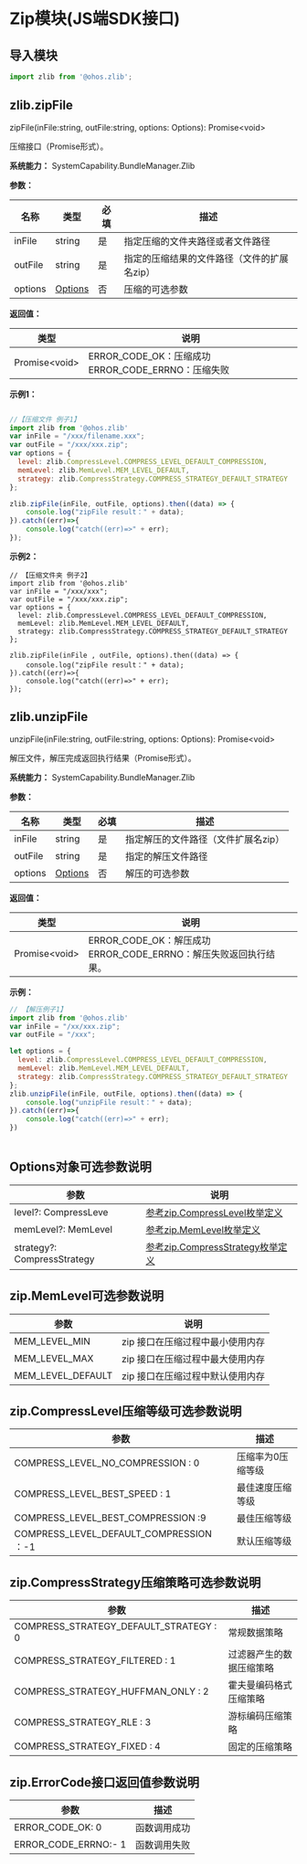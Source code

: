 # Zip模块(JS端SDK接口)

## 导入模块

```javascript
import zlib from '@ohos.zlib';
```

## zlib.zipFile

zipFile(inFile:string, outFile:string, options: Options): Promise\<void>

压缩接口（Promise形式）。

**系统能力：** SystemCapability.BundleManager.Zlib

**参数：**

| 名称    | 类型                                | 必填 | 描述                                        |
| ------- | ----------------------------------- | ---- | ------------------------------------------- |
| inFile  | string                              | 是   | 指定压缩的文件夹路径或者文件路径            |
| outFile | string                              | 是   | 指定的压缩结果的文件路径（文件的扩展名zip） |
| options | [Options](#options对象可选参数说明) | 否   | 压缩的可选参数                              |

**返回值：**

| 类型           | 说明                                                 |
| -------------- | ---------------------------------------------------- |
| Promise\<void> | ERROR_CODE_OK：压缩成功   ERROR_CODE_ERRNO：压缩失败 |

**示例1：**

```javascript

//【压缩文件 例子1】 
import zlib from '@ohos.zlib'
var inFile = "/xxx/filename.xxx";
var outFile = "/xxx/xxx.zip";
var options = {
  level: zlib.CompressLevel.COMPRESS_LEVEL_DEFAULT_COMPRESSION,
  memLevel: zlib.MemLevel.MEM_LEVEL_DEFAULT,
  strategy: zlib.CompressStrategy.COMPRESS_STRATEGY_DEFAULT_STRATEGY
};

zlib.zipFile(inFile, outFile, options).then((data) => {
    console.log("zipFile result：" + data);
}).catch((err)=>{
    console.log("catch((err)=>" + err);
});

```

**示例2：**

```
// 【压缩文件夹 例子2】
import zlib from '@ohos.zlib'
var inFile = "/xxx/xxx";
var outFile = "/xxx/xxx.zip";
var options = {
  level: zlib.CompressLevel.COMPRESS_LEVEL_DEFAULT_COMPRESSION,
  memLevel: zlib.MemLevel.MEM_LEVEL_DEFAULT,
  strategy: zlib.CompressStrategy.COMPRESS_STRATEGY_DEFAULT_STRATEGY
};

zlib.zipFile(inFile , outFile, options).then((data) => {
    console.log("zipFile result：" + data);
}).catch((err)=>{
    console.log("catch((err)=>" + err);
});
```

## zlib.unzipFile

unzipFile(inFile:string, outFile:string, options: Options): Promise\<void>

解压文件，解压完成返回执行结果（Promise形式）。

**系统能力：** SystemCapability.BundleManager.Zlib

**参数：**

| 名称    | 类型                                | 必填 | 描述                                |
| ------- | ----------------------------------- | ---- | ----------------------------------- |
| inFile  | string                              | 是   | 指定解压的文件路径（文件扩展名zip） |
| outFile | string                              | 是   | 指定的解压文件路径                  |
| options | [Options](#options对象可选参数说明) | 否   | 解压的可选参数                      |

**返回值：**

| 类型           | 说明                                                         |
| -------------- | ------------------------------------------------------------ |
| Promise\<void> | ERROR_CODE_OK：解压成功   ERROR_CODE_ERRNO：解压失败返回执行结果。 |

**示例：**

```javascript
// 【解压例子1】 
import zlib from '@ohos.zlib'
var inFile = "/xx/xxx.zip";
var outFile = "/xxx";

let options = {
  level: zlib.CompressLevel.COMPRESS_LEVEL_DEFAULT_COMPRESSION,
  memLevel: zlib.MemLevel.MEM_LEVEL_DEFAULT,
  strategy: zlib.CompressStrategy.COMPRESS_STRATEGY_DEFAULT_STRATEGY
};
zlib.unzipFile(inFile, outFile, options).then((data) => {
    console.log("unzipFile result：" + data);
}).catch((err)=>{
    console.log("catch((err)=>" + err);
})
	
```

## Options对象可选参数说明

| 参数                        | 说明                                                         |
| --------------------------- | ------------------------------------------------------------ |
| level?: CompressLeve        | [参考zip.CompressLevel枚举定义](#zip.CompressLevel压缩等级可选参数说明) |
| memLevel?: MemLevel         | [参考zip.MemLevel枚举定义](#zip.MemLevel可选参数说明)        |
| strategy?: CompressStrategy | [参考zip.CompressStrategy枚举定义](#zip.CompressStrategy压缩策略可选参数说明) |

## zip.MemLevel可选参数说明

| 参数                        | 说明                                                         |
| ----------------- | -------------------------------- |
| MEM_LEVEL_MIN     | zip 接口在压缩过程中最小使用内存 |
| MEM_LEVEL_MAX     | zip 接口在压缩过程中最大使用内存 |
| MEM_LEVEL_DEFAULT | zip 接口在压缩过程中默认使用内存 |

## zip.CompressLevel压缩等级可选参数说明

| 参数                                    | 描述              |
| --------------------------------------- | ----------------- |
| COMPRESS_LEVEL_NO_COMPRESSION : 0       | 压缩率为0压缩等级 |
| COMPRESS_LEVEL_BEST_SPEED : 1           | 最佳速度压缩等级  |
| COMPRESS_LEVEL_BEST_COMPRESSION :9      | 最佳压缩等级      |
| COMPRESS_LEVEL_DEFAULT_COMPRESSION ：-1 | 默认压缩等级      |

## zip.CompressStrategy压缩策略可选参数说明

| 参数                                   | 描述                     |
| -------------------------------------- | ------------------------ |
| COMPRESS_STRATEGY_DEFAULT_STRATEGY : 0 | 常规数据策略             |
| COMPRESS_STRATEGY_FILTERED : 1         | 过滤器产生的数据压缩策略 |
| COMPRESS_STRATEGY_HUFFMAN_ONLY : 2     | 霍夫曼编码格式压缩策略   |
| COMPRESS_STRATEGY_RLE : 3              | 游标编码压缩策略         |
| COMPRESS_STRATEGY_FIXED : 4            | 固定的压缩策略           |

## zip.ErrorCode接口返回值参数说明

| 参数                 | 描述         |
| -------------------- | ------------ |
| ERROR_CODE_OK: 0     | 函数调用成功 |
| ERROR_CODE_ERRNO:- 1 | 函数调用失败 |
